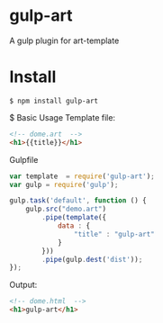 # gulp-art
A gulp plugin for art-template

# Install
```
$ npm install gulp-art
```

$ Basic Usage
Template file: 
```html
<!-- dome.art  -->
<h1>{{title}}</h1>
```

Gulpfile
```js
var template  = require('gulp-art');
var gulp = require('gulp');

gulp.task('default', function () {
	gulp.src("demo.art")
		.pipe(template({
			data : {
				"title" : "gulp-art"
			}
		}))
		.pipe(gulp.dest('dist'));
});
```

Output: 
```html
<!-- dome.html  -->
<h1>gulp-art</h1>
```